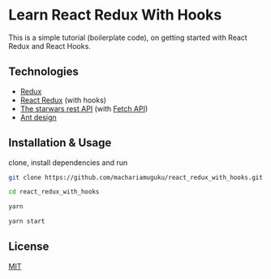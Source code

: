 # Learn React Redux With Hooks

This is a simple tutorial (boilerplate code), on getting started with React Redux and React Hooks.

## Technologies

- [Redux](https://redux.js.org/)
- [React Redux](https://react-redux.js.org/) (with hooks)
- [The starwars rest API](https://swapi.co/) (with [Fetch API](https://developer.mozilla.org/en-US/docs/Web/API/Fetch_API))
- [Ant design](https://ant.design/)

## Installation & Usage

clone, install dependencies and run

```bash
git clone https://github.com/machariamuguku/react_redux_with_hooks.git

cd react_redux_with_hooks

yarn

yarn start
```

## License

[MIT](https://choosealicense.com/licenses/mit/)
